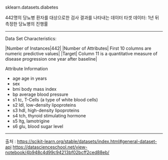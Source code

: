 sklearn.datasets.diabetes

442명의 당뇨병 환자를 대상으로한 검사 결과를 나타내는 데이터
타겟 데이터: 1년 뒤 측정한 당뇨병의 진행률


------
Data Set Characteristics:

|Number of Instances|442|
|Number of Attributes| First 10 columns are numeric predictive values|
|Target| Column 11 is a quantitative measure of disease progression one year
after baseline|

Attribute Information
* age age in years
* sex
* bmi body mass index
* bp average blood pressure
* s1 tc, T-Cells (a type of white blood cells)
* s2 ldl, low-density lipoproteins
* s3 hdl, high-density lipoproteins
* s4 tch, thyroid stimulating hormone
* s5 ltg, lamotrigine
* s6 glu, blood sugar level

-------
출처 : 
https://scikit-learn.org/stable/datasets/index.html#general-dataset-api
https://datascienceschool.net/view-notebook/4b948c4d99c94213bf02bcff2ced88eb/


